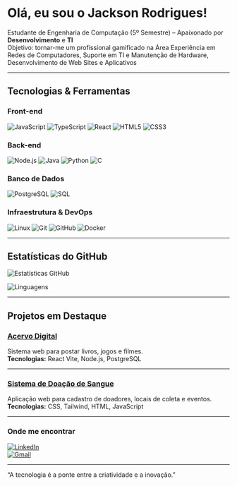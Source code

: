 # Olá, eu sou o Jackson Rodrigues!

Estudante de Engenharia de Computação (5º Semestre) – 
Apaixonado por **Desenvolvimento** e **TI**  
Objetivo: tornar-me um profissional gamificado na Área
Experiência em Redes de Computadores, Suporte em TI e Manutenção de Hardware, Desenvolvimento de Web Sites e Aplicativos

---

##  Tecnologias & Ferramentas

### Front-end
![JavaScript](https://img.shields.io/badge/JavaScript-F7DF1E?style=for-the-badge&logo=javascript&logoColor=black&color=F7DF1E&labelColor=1A1A1A)
![TypeScript](https://img.shields.io/badge/TypeScript-3178C6?style=for-the-badge&logo=typescript&logoColor=white&color=3178C6&labelColor=1A1A1A)
![React](https://img.shields.io/badge/React-61DAFB?style=for-the-badge&logo=react&logoColor=20232A&color=61DAFB&labelColor=1A1A1A)
![HTML5](https://img.shields.io/badge/HTML5-E34F26?style=for-the-badge&logo=html5&logoColor=white&color=E34F26&labelColor=1A1A1A)
![CSS3](https://img.shields.io/badge/CSS3-1572B6?style=for-the-badge&logo=css3&logoColor=white&color=1572B6&labelColor=1A1A1A)

### Back-end
![Node.js](https://img.shields.io/badge/Node.js-43853D?style=for-the-badge&logo=node.js&logoColor=white&color=43853D&labelColor=1A1A1A)
![Java](https://img.shields.io/badge/Java-ED8B00?style=for-the-badge&logo=openjdk&logoColor=white&color=ED8B00&labelColor=1A1A1A)
![Python](https://img.shields.io/badge/Python-3776AB?style=for-the-badge&logo=python&logoColor=white&color=3776AB&labelColor=1A1A1A)
![C](https://img.shields.io/badge/C-00599C?style=for-the-badge&logo=c&logoColor=white&color=00599C&labelColor=1A1A1A)

### Banco de Dados
![PostgreSQL](https://img.shields.io/badge/PostgreSQL-316192?style=for-the-badge&logo=postgresql&logoColor=white&color=316192&labelColor=1A1A1A)
![SQL](https://img.shields.io/badge/SQL-025E8C?style=for-the-badge&logo=database&logoColor=white&color=025E8C&labelColor=1A1A1A)

### Infraestrutura & DevOps
![Linux](https://img.shields.io/badge/Linux-FCC624?style=for-the-badge&logo=linux&logoColor=black&color=FCC624&labelColor=1A1A1A)
![Git](https://img.shields.io/badge/Git-F05032?style=for-the-badge&logo=git&logoColor=white&color=F05032&labelColor=1A1A1A)
![GitHub](https://img.shields.io/badge/GitHub-181717?style=for-the-badge&logo=github&logoColor=white&color=181717&labelColor=1A1A1A)
![Docker](https://img.shields.io/badge/Docker-2496ED?style=for-the-badge&logo=docker&logoColor=white&color=2496ED&labelColor=1A1A1A)

---

## Estatísticas do GitHub
![Estatísticas GitHub](https://github-readme-stats.vercel.app/api?username=Jackson90989&show_icons=true&theme=radical&locale=pt-BR&border_color=FF00FF&text_color=00FFFF&icon_color=FF00FF&bg_color=0A0A0A)  

![Linguagens](https://github-readme-stats.vercel.app/api/top-langs/?username=Jackson90989&layout=compact&theme=radical&locale=pt-BR&border_color=FF00FF&text_color=00FFFF&icon_color=FF00FF&bg_color=0A0A0A&langs_count=10)



---

## Projetos em Destaque

### [Acervo Digital](https://github.com/Jackson90989/acervo-digital-hub)  
Sistema web para postar livros, jogos e filmes.  
**Tecnologias:** React Vite, Node.js, PostgreSQL  

---

### [Sistema de Doação de Sangue](https://github.com/Jackson90989/doe-vida-novo-)  
Aplicação web para cadastro de doadores, locais de coleta e eventos.  
**Tecnologias:** CSS, Tailwind, HTML, JavaScript 

---

### Onde me encontrar
[![LinkedIn](https://img.shields.io/badge/LinkedIn-0077B5?style=for-the-badge&logo=linkedin&logoColor=white)](https://www.linkedin.com/in/rodriguesjackson/)  
[![Gmail](https://img.shields.io/badge/Email-D14836?style=for-the-badge&logo=gmail&logoColor=white)](mailto:jacksonrodriguessilva2@gmail.com)  

---

“A tecnologia é a ponte entre a criatividade e a inovação.”  



